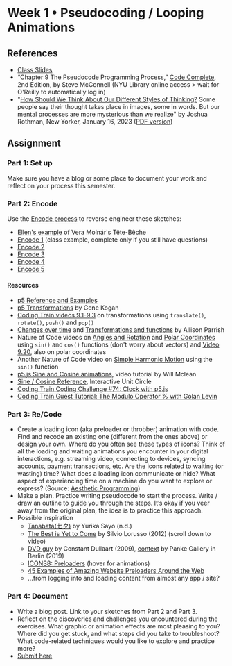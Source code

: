# Week 1 • Pseudocoding / Looping Animations

## References
- [Class Slides](https://drive.google.com/drive/folders/1CJBvOWjvRA19uFPxTAXgoDglkHBmJadJ?usp=sharing)
- “Chapter 9 The Pseudocode Programming Process,” [Code Complete](https://bobcat.library.nyu.edu/primo-explore/fulldisplay?docid=nyu_aleph005835845&context=L&vid=NYU&lang=en_US&search_scope=all&adaptor=Local%20Search%20Engine&isFrbr=true&tab=all&query=any,contains,code%20complete&sortby=date&facet=frbrgroupid,include,1147872474&offset=0), 2nd Edition, by Steve McConnell (NYU Library online access > wait for O'Reilly to automatically log in)
- "[How Should We Think About Our Different Styles of Thinking?](https://www.newyorker.com/magazine/2023/01/16/how-should-we-think-about-our-different-styles-of-thinking) Some people say their thought takes place in images, some in words. But our mental processes are more mysterious than we realize" by Joshua Rothman, New Yorker, January 16, 2023 ([PDF version](https://drive.google.com/drive/u/1/folders/1CJBvOWjvRA19uFPxTAXgoDglkHBmJadJ))

## Assignment

### Part 1: Set up
Make sure you have a blog or some place to document your work and reflect on your process this semester. 

### Part 2: Encode
Use the [Encode process](https://github.com/ellennickles/code-your-way-s23/blob/main/encode.md) to reverse engineer these sketches:
- [Ellen's example](https://editor.p5js.org/enickles/sketches/anR8j0BUq) of Vera Molnár's Tête-Bêche 
- [Encode 1](https://editor.p5js.org/enickles/full/tUqBW4i_M) (class example, complete only if you still have questions)
- [Encode 2](https://editor.p5js.org/enickles/full/JqMTxN0qK) 
- [Encode 3](https://editor.p5js.org/enickles/full/hQarEjHRj)
- [Encode 4](https://editor.p5js.org/enickles/full/ORPaX2LvZ)
- [Encode 5](https://editor.p5js.org/enickles/full/7uPrEtc4z)

#### Resources
- [p5 Reference and Examples](https://p5js.org/reference/)
- [p5 Transformations](https://genekogan.com/code/p5js-transformations) by Gene Kogan
- [Coding Train videos 9.1-9.3](https://www.youtube.com/watch?v=o9sgjuh-CBM&list=PLRqwX-V7Uu6ZmA-d3D0iFIvgrB5_7kB8H) on transformations using `translate()`, `rotate()`, `push()` and `pop()`
- [Changes over time](https://creative-coding.decontextualize.com/changes-over-time/) and [Transformations and functions](https://creative-coding.decontextualize.com/transformations-and-functions/) by Allison Parrish
- Nature of Code videos on [Angles and Rotation](https://thecodingtrain.com/tracks/the-nature-of-code-2/noc/3-angles/1-angles-and-rotation) and [Polar Coordinates](https://thecodingtrain.com/tracks/the-nature-of-code-2/noc/3-angles/4-polar-coordinates) using `sin()` and `cos()` functions (don't worry about vectors) and [Video 9.20](https://www.youtube.com/watch?v=N633bLi_YCw), also on polar coordinates
- Another Nature of Code video on [Simple Harmonic Motion](https://thecodingtrain.com/tracks/the-nature-of-code-2/noc/3-angles/5-harmonic-motion) using the `sin()` function
- [p5.js Sine and Cosine animations](https://www.youtube.com/watch?v=qWIcAWYm-aU), video tutorial by Will Mclean
- [Sine / Cosine Reference](https://www.mathsisfun.com/algebra/trig-interactive-unit-circle.html), Interactive Unit Circle
- [Coding Train Coding Challenge #74: Clock with p5.js](https://www.youtube.com/watch?v=E4RyStef-gY)
- [Coding Train Guest Tutorial: The Modulo Operator % with Golan Levin](https://www.youtube.com/watch?v=r5Iy3v1co0A)

### Part 3: Re/Code
- Create a loading icon (aka preloader or throbber) animation with code. Find and recode an existing one (different from the ones above) or design your own. Where do you often see these types of icons? Think of all the loading and waiting animations you encounter in your digital interactions, e.g. streaming video, connecting to devices, syncing accounts, payment transactions, etc. Are the icons related to waiting (or wasting) time? What does a loading icon communicate or hide? What aspect of experiencing time on a machine do you want to explore or express? (Source: [Aesthetic Programming](https://aesthetic-programming.net/))
- Make a plan. Practice writing pseudocode to start the process. Write / draw an outline to guide you through the steps. It’s okay if you veer away from the original plan, the idea is to practice this approach.
- Possible inspiration
    - [Tanabata(七夕)](https://openprocessing.org/sketch/926326) by Yurika Sayo (n.d.)
    - [The Best is Yet to Come](https://silviolorusso.com/work/the-best-is-yet-to-come/) by Silvio Lorusso (2012) (scroll down to video)
    - [DVD guy](https://www.youtube.com/playlist?list=PLCUGKK4FUkbMdnNii8qoRy9_tMvqE8XHB) by Constant Dullaart (2009), [context](http://www.upstreamgallery.nl/news/545/constant-dullaart-solo-show-nein-gag-at-panke-gallery-berlin) by Panke Gallery in Berlin (2019)
    - [ICONS8: Preloaders](https://icons8.com/preloaders/) (hover for animations)
    - [45 Examples of Amazing Website Preloaders Around the Web](https://htmlburger.com/blog/website-preloaders/)
    - …from logging into and loading content from almost any app / site?

### Part 4: Document
- Write a blog post. Link to your sketches from Part 2 and Part 3.
- Reflect on the discoveries and challenges you encountered during the exercises. What graphic or animation effects are most pleasing to you? Where did you get stuck, and what steps did you take to troubleshoot? What code-related techniques would you like to explore and practice more?
- [Submit here](https://forms.gle/5AgRQUsAeUj8mVNTA)


 



